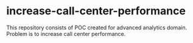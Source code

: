 # increase-call-center-performance
This repository consists of POC created for advanced analytics domain. Problem is to increase call center performance.
